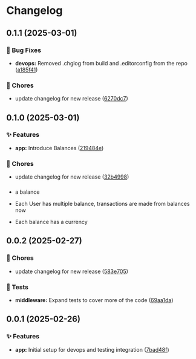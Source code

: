 # Changelog



## 0.1.1 (2025-03-01)



### 🐛 Bug Fixes



- **devops:** Removed .chglog from build and .editorconfig from the repo ([a185f41](https://github.com/FallegaHQ/xtt-backend/commit/a185f41bfe73df247deca60a0d00f713e36503f3))
  
  

### 🔧 Chores



- update changelog for new release ([6270dc7](https://github.com/FallegaHQ/xtt-backend/commit/6270dc712bda533e1a02930e00e950b861746826))
  
  


  

## 0.1.0 (2025-03-01)



### ✨ Features



- **app:** Introduce Balances ([219484e](https://github.com/FallegaHQ/xtt-backend/commit/219484ebaff2ae041050bd80e6fac9c0fd6ebf6d))
  
  

### 🔧 Chores



- update changelog for new release ([32b4998](https://github.com/FallegaHQ/xtt-backend/commit/32b4998c5f49a56ded3190bccd10c4c668ebbe94))
  
  



### 



- a balance
  

- Each User has multiple balance, transactions are made from balances now
  

- Each balance has a currency
  
  
  

## 0.0.2 (2025-02-27)



### 🔧 Chores



- update changelog for new release ([583e705](https://github.com/FallegaHQ/xtt-backend/commit/583e7054c2689d3ae132e40fb2c827f48169aa20))
  
  

### 🧪 Tests



- **middleware:** Expand tests to cover more of the code ([69aa1da](https://github.com/FallegaHQ/xtt-backend/commit/69aa1da2825dfd6b0ed1cc0b4dedb1995a780089))
  
  


  

## 0.0.1 (2025-02-26)



### ✨ Features



- **app:** Initial setup for devops and testing integration ([7bad48f](https://github.com/FallegaHQ/xtt-backend/commit/7bad48fb927f5494fcf677138a4601afcaeb1344))
  
  


  
